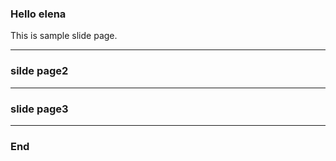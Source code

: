 ### Hello elena


This is sample slide page.


---


### silde page2


---


### slide page3


---


### End
